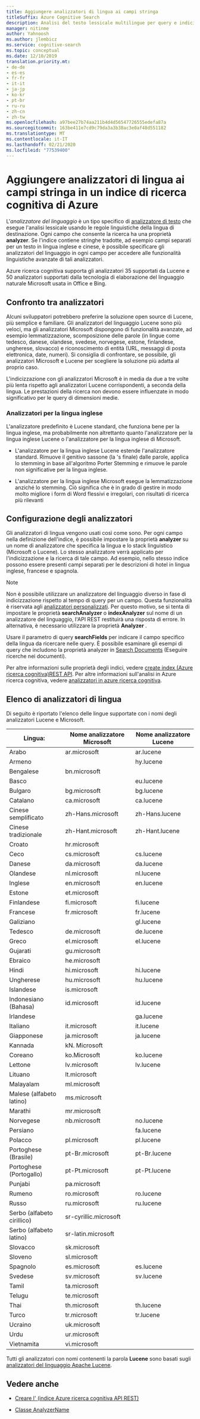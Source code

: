 ```yaml
---
title: Aggiungere analizzatori di lingua ai campi stringa
titleSuffix: Azure Cognitive Search
description: Analisi del testo lessicale multilingue per query e indici non in lingua inglese in ricerca cognitiva di Azure.
manager: nitinme
author: Yahnoosh
ms.author: jlembicz
ms.service: cognitive-search
ms.topic: conceptual
ms.date: 12/10/2019
translation.priority.mt:
- de-de
- es-es
- fr-fr
- it-it
- ja-jp
- ko-kr
- pt-br
- ru-ru
- zh-cn
- zh-tw
ms.openlocfilehash: a97bee27b74aa211b4d4d56547726555edefa87a
ms.sourcegitcommit: 163be411e7cd9c79da3a3b38ac3e0af48d551182
ms.translationtype: MT
ms.contentlocale: it-IT
ms.lasthandoff: 02/21/2020
ms.locfileid: "77539400"
---
```

# <a name="add-language-analyzers-to-string-fields-in-an-azure-cognitive-search-index"></a>Aggiungere analizzatori di lingua ai campi stringa in un indice di ricerca cognitiva di Azure

L'*analizzatore del linguaggio* è un tipo specifico di [analizzatore di testo](search-analyzers.md) che esegue l'analisi lessicale usando le regole linguistiche della lingua di destinazione. Ogni campo che consente la ricerca ha una proprietà **analyzer**. Se l'indice contiene stringhe tradotte, ad esempio campi separati per un testo in lingua inglese e cinese, è possibile specificare gli analizzatori del linguaggio in ogni campo per accedere alle funzionalità linguistiche avanzate di tali analizzatori.  

Azure ricerca cognitiva supporta gli analizzatori 35 supportati da Lucene e 50 analizzatori supportati dalla tecnologia di elaborazione del linguaggio naturale Microsoft usata in Office e Bing.

## <a name="comparing-analyzers"></a>Confronto tra analizzatori

Alcuni sviluppatori potrebbero preferire la soluzione open source di Lucene, più semplice e familiare. Gli analizzatori del linguaggio Lucene sono più veloci, ma gli analizzatori Microsoft dispongono di funzionalità avanzate, ad esempio lemmatizzazione, scomposizione delle parole (in lingue come tedesco, danese, olandese, svedese, norvegese, estone, finlandese, ungherese, slovacco) e riconoscimento di entità (URL, messaggi di posta elettronica, date, numeri). Si consiglia di confrontare, se possibile, gli analizzatori Microsoft e Lucene per scegliere la soluzione più adatta al proprio caso. 

L'indicizzazione con gli analizzatori Microsoft è in media da due a tre volte più lenta rispetto agli analizzatori Lucene corrispondenti, a seconda della lingua. Le prestazioni della ricerca non devono essere influenzate in modo significativo per le query di dimensioni medie. 

### <a name="english-analyzers"></a>Analizzatori per la lingua inglese

L'analizzatore predefinito è Lucene standard, che funziona bene per la lingua inglese, ma probabilmente non altrettanto quanto l'analizzatore per la lingua inglese Lucene o l'analizzatore per la lingua inglese di Microsoft. 
 
+ L'analizzatore per la lingua inglese Lucene estende l'analizzatore standard. Rimuove il genitivo sassone (la 's finale) dalle parole, applica lo stemming in base all'algoritmo Porter Stemming e rimuove le parole non significative per la lingua inglese.  

+ L'analizzatore per la lingua inglese Microsoft esegue la lemmatizzazione anziché lo stemming. Ciò significa che è in grado di gestire in modo molto migliore i form di Word flessivi e irregolari, con risultati di ricerca più rilevanti 

## <a name="configuring-analyzers"></a>Configurazione degli analizzatori

Gli analizzatori di lingua vengono usati così come sono. Per ogni campo nella definizione dell'indice, è possibile impostare la proprietà **analyzer** su un nome di analizzatore che specifica la lingua e lo stack linguistico (Microsoft o Lucene). Lo stesso analizzatore verrà applicato per l'indicizzazione e la ricerca di tale campo. Ad esempio, nello stesso indice possono essere presenti campi separati per le descrizioni di hotel in lingua inglese, francese e spagnola.

> [!NOTE]
> Non è possibile utilizzare un analizzatore del linguaggio diverso in fase di indicizzazione rispetto al tempo di query per un campo. Questa funzionalità è riservata agli [analizzatori personalizzati](index-add-custom-analyzers.md). Per questo motivo, se si tenta di impostare le proprietà **searchAnalyzer** o **indexAnalyzer** sul nome di un analizzatore del linguaggio, l'API REST restituirà una risposta di errore. In alternativa, è necessario utilizzare la proprietà **Analyzer** .

Usare il parametro di query **searchFields** per indicare il campo specifico della lingua da ricercare nelle query. È possibile esaminare gli esempi di query che includono la proprietà analyzer in [Search Documents](https://docs.microsoft.com/rest/api/searchservice/search-documents) (Eseguire ricerche nei documenti). 

Per altre informazioni sulle proprietà degli indici, vedere [create index &#40;Azure ricerca cognitiva&#41;REST API](https://docs.microsoft.com/rest/api/searchservice/create-index). Per altre informazioni sull'analisi in Azure ricerca cognitiva, vedere [analizzatori in azure ricerca cognitiva](https://docs.microsoft.com/azure/search/search-analyzers).

<a name="language-analyzer-list"></a>

## <a name="language-analyzer-list"></a>Elenco di analizzatori di lingua 
 Di seguito è riportato l'elenco delle lingue supportate con i nomi degli analizzatori Lucene e Microsoft.  

|Lingua:|Nome analizzatore Microsoft|Nome analizzatore Lucene|  
|--------------|-----------------------------|--------------------------|  
|Arabo|ar.microsoft|ar.lucene|  
|Armeno||hy.lucene|  
|Bengalese|bn.microsoft||  
|Basco||eu.lucene|  
|Bulgaro|bg.microsoft|bg.lucene|  
|Catalano|ca.microsoft|ca.lucene|  
|Cinese semplificato|zh-Hans.microsoft|zh-Hans.lucene|  
|Cinese tradizionale|zh-Hant.microsoft|zh-Hant.lucene|  
|Croato|hr.microsoft||  
|Ceco|cs.microsoft|cs.lucene|  
|Danese|da.microsoft|da.lucene|  
|Olandese|nl.microsoft|nl.lucene|  
|Inglese|en.microsoft|en.lucene|  
|Estone|et.microsoft||  
|Finlandese|fi.microsoft|fi.lucene|  
|Francese|fr.microsoft|fr.lucene|  
|Galiziano||gl.lucene|  
|Tedesco|de.microsoft|de.lucene|  
|Greco|el.microsoft|el.lucene|  
|Gujarati|gu.microsoft||  
|Ebraico|he.microsoft||  
|Hindi|hi.microsoft|hi.lucene|  
|Ungherese|hu.microsoft|hu.lucene|  
|Islandese|is.microsoft||  
|Indonesiano (Bahasa)|id.microsoft|id.lucene|  
|Irlandese||ga.lucene|  
|Italiano|it.microsoft|it.lucene|  
|Giapponese|ja.microsoft|ja.lucene|  
|Kannada|kN. Microsoft||  
|Coreano|ko.Microsoft|ko.lucene|  
|Lettone|lv.microsoft|lv.lucene|  
|Lituano|lt.microsoft||  
|Malayalam|ml.microsoft||  
|Malese (alfabeto latino)|ms.microsoft||  
|Marathi|mr.microsoft||  
|Norvegese|nb.microsoft|no.lucene|  
|Persiano||fa.lucene|  
|Polacco|pl.microsoft|pl.lucene|  
|Portoghese (Brasile)|pt-Br.microsoft|pt-Br.lucene|  
|Portoghese (Portogallo)|pt-Pt.microsoft|pt-Pt.lucene|  
|Punjabi|pa.microsoft||  
|Rumeno|ro.microsoft|ro.lucene|  
|Russo|ru.microsoft|ru.lucene|  
|Serbo (alfabeto cirillico)|sr-cyrillic.microsoft||  
|Serbo (alfabeto latino)|sr-latin.microsoft||  
|Slovacco|sk.microsoft||  
|Sloveno|sl.microsoft||  
|Spagnolo|es.microsoft|es.lucene|  
|Svedese|sv.microsoft|sv.lucene|  
|Tamil|ta.microsoft||  
|Telugu|te.microsoft||  
|Thai|th.microsoft|th.lucene|  
|Turco|tr.microsoft|tr.lucene|  
|Ucraino|uk.microsoft||  
|Urdu|ur.microsoft||  
|Vietnamita|vi.microsoft||  

 Tutti gli analizzatori con nomi contenenti la parola **Lucene** sono basati sugli [analizzatori del linguaggio Apache Lucene](https://lucene.apache.org/core/6_6_1/core/overview-summary.html ).

## <a name="see-also"></a>Vedere anche  

+ [Creare l' &#40;indice Azure ricerca cognitiva API REST&#41;](https://docs.microsoft.com/rest/api/searchservice/create-index)  

+ [Classe AnalyzerName](https://docs.microsoft.com/dotnet/api/microsoft.azure.search.models.analyzername)  


